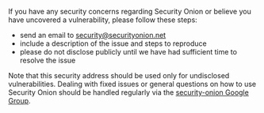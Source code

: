 If you have any security concerns regarding Security Onion or believe you have uncovered a vulnerability, please follow these steps:
* send an email to security@securityonion.net
* include a description of the issue and steps to reproduce
* please do not disclose publicly until we have had sufficient time to resolve the issue

Note that this security address should be used only for undisclosed vulnerabilities. Dealing with fixed issues or general questions on how to use Security Onion should be handled regularly via the [security-onion Google Group](MailingLists).